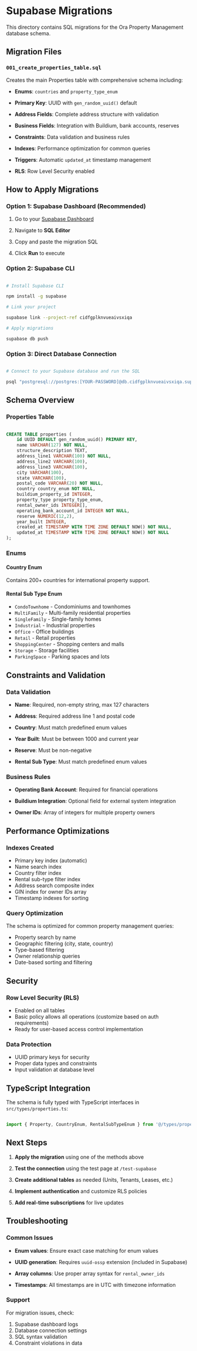 # Supabase Migrations

This directory contains SQL migrations for the Ora Property Management database schema.

## Migration Files

### `001_create_properties_table.sql`

Creates the main Properties table with comprehensive schema including:

- **Enums**: `countries` and `property_type_enum`

- **Primary Key**: UUID with `gen_random_uuid()` default

- **Address Fields**: Complete address structure with validation

- **Business Fields**: Integration with Buildium, bank accounts, reserves

- **Constraints**: Data validation and business rules

- **Indexes**: Performance optimization for common queries

- **Triggers**: Automatic `updated_at` timestamp management

- **RLS**: Row Level Security enabled

## How to Apply Migrations

### Option 1: Supabase Dashboard (Recommended)

1. Go to your [Supabase Dashboard](https://supabase.com/dashboard/project/cidfgplknvueaivsxiqa)
2. Navigate to **SQL Editor**

3. Copy and paste the migration SQL
4. Click **Run** to execute

### Option 2: Supabase CLI

```bash

# Install Supabase CLI

npm install -g supabase

# Link your project

supabase link --project-ref cidfgplknvueaivsxiqa

# Apply migrations

supabase db push

```

### Option 3: Direct Database Connection

```bash

# Connect to your Supabase database and run the SQL

psql "postgresql://postgres:[YOUR-PASSWORD]@db.cidfgplknvueaivsxiqa.supabase.co:5432/postgres"

```

## Schema Overview

### Properties Table

```sql

CREATE TABLE properties (
    id UUID DEFAULT gen_random_uuid() PRIMARY KEY,
    name VARCHAR(127) NOT NULL,
    structure_description TEXT,
    address_line1 VARCHAR(100) NOT NULL,
    address_line2 VARCHAR(100),
    address_line3 VARCHAR(100),
    city VARCHAR(100),
    state VARCHAR(100),
    postal_code VARCHAR(20) NOT NULL,
    country country_enum NOT NULL,
    buildium_property_id INTEGER,
    property_type property_type_enum,
    rental_owner_ids INTEGER[],
    operating_bank_account_id INTEGER NOT NULL,
    reserve NUMERIC(12,2),
    year_built INTEGER,
    created_at TIMESTAMP WITH TIME ZONE DEFAULT NOW() NOT NULL,
    updated_at TIMESTAMP WITH TIME ZONE DEFAULT NOW() NOT NULL
);

```

### Enums

#### Country Enum

Contains 200+ countries for international property support.

#### Rental Sub Type Enum

- `CondoTownhome` - Condominiums and townhomes
- `MultiFamily` - Multi-family residential properties
- `SingleFamily` - Single-family homes
- `Industrial` - Industrial properties
- `Office` - Office buildings
- `Retail` - Retail properties
- `ShoppingCenter` - Shopping centers and malls
- `Storage` - Storage facilities
- `ParkingSpace` - Parking spaces and lots

## Constraints and Validation

### Data Validation

- **Name**: Required, non-empty string, max 127 characters

- **Address**: Required address line 1 and postal code

- **Country**: Must match predefined enum values

- **Year Built**: Must be between 1000 and current year

- **Reserve**: Must be non-negative

- **Rental Sub Type**: Must match predefined enum values

### Business Rules

- **Operating Bank Account**: Required for financial operations

- **Buildium Integration**: Optional field for external system integration

- **Owner IDs**: Array of integers for multiple property owners

## Performance Optimizations

### Indexes Created

- Primary key index (automatic)
- Name search index
- Country filter index
- Rental sub-type filter index
- Address search composite index
- GIN index for owner IDs array
- Timestamp indexes for sorting

### Query Optimization

The schema is optimized for common property management queries:

- Property search by name
- Geographic filtering (city, state, country)
- Type-based filtering
- Owner relationship queries
- Date-based sorting and filtering

## Security

### Row Level Security (RLS)

- Enabled on all tables
- Basic policy allows all operations (customize based on auth requirements)
- Ready for user-based access control implementation

### Data Protection

- UUID primary keys for security
- Proper data types and constraints
- Input validation at database level

## TypeScript Integration

The schema is fully typed with TypeScript interfaces in `src/types/properties.ts`:

```typescript

import { Property, CountryEnum, RentalSubTypeEnum } from '@/types/properties';

```

## Next Steps

1. **Apply the migration** using one of the methods above

2. **Test the connection** using the test page at `/test-supabase`

3. **Create additional tables** as needed (Units, Tenants, Leases, etc.)

4. **Implement authentication** and customize RLS policies

5. **Add real-time subscriptions** for live updates

## Troubleshooting

### Common Issues

- **Enum values**: Ensure exact case matching for enum values

- **UUID generation**: Requires `uuid-ossp` extension (included in Supabase)

- **Array columns**: Use proper array syntax for `rental_owner_ids`

- **Timestamps**: All timestamps are in UTC with timezone information

### Support

For migration issues, check:

1. Supabase dashboard logs
2. Database connection settings
3. SQL syntax validation
4. Constraint violations in data
